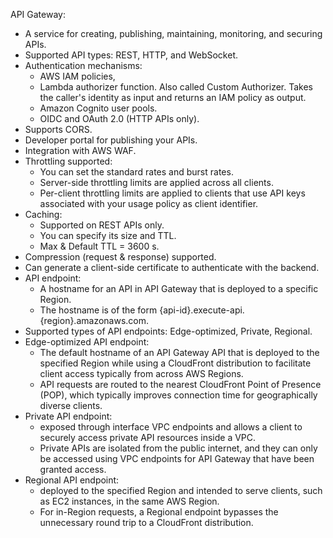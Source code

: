 API Gateway:
- A service for creating, publishing, maintaining, monitoring, and securing APIs.
- Supported API types: REST, HTTP, and WebSocket.
- Authentication mechanisms:
	- AWS IAM policies,
	- Lambda authorizer function. Also called Custom Authorizer. Takes the caller's identity as input and returns an IAM policy as output.
	- Amazon Cognito user pools.
	- OIDC and OAuth 2.0 (HTTP APIs only). 
- Supports CORS.
- Developer portal for publishing your APIs.
- Integration with AWS WAF.
- Throttling supported: 
	- You can set the standard rates and burst rates.
	- Server-side throttling limits are applied across all clients.
	- Per-client throttling limits are applied to clients that use API keys associated with your usage policy as client identifier.
- Caching:
	- Supported on REST APIs only.
	- You can specify its size and TTL.
	- Max & Default TTL = 3600 s.
- Compression (request & response) supported.
- Can generate a client-side certificate to authenticate with the backend.
- API endpoint:
	- A hostname for an API in API Gateway that is deployed to a specific Region.
	- The hostname is of the form {api-id}.execute-api.{region}.amazonaws.com.
- Supported types of API endpoints: Edge-optimized, Private, Regional. 
- Edge-optimized API endpoint:
	- The default hostname of an API Gateway API that is deployed to the specified Region while using a CloudFront distribution to facilitate client access typically from across AWS Regions. 
	- API requests are routed to the nearest CloudFront Point of Presence (POP), which typically improves connection time for geographically diverse clients. 
- Private API endpoint:
	- exposed through interface VPC endpoints and allows a client to securely access private API resources inside a VPC.
	- Private APIs are isolated from the public internet, and they can only be accessed using VPC endpoints for API Gateway that have been granted access. 
- Regional API endpoint:
	- deployed to the specified Region and intended to serve clients, such as EC2 instances, in the same AWS Region.
	- For in-Region requests, a Regional endpoint bypasses the unnecessary round trip to a CloudFront distribution.